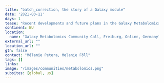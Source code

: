 ```yaml
---
title: "batch_correction, the story of a Galaxy module"
date: '2021-03-11'
days: 1
tease: "Recent developments and future plans in the Galaxy Metabolomics community"
continent: EU
location:
  name: "Galaxy Metabolomics Community Call, Freiburg, Online, Germany"
external_url: ""
location_url: ""
gtn: false
contact: "Mélanie Petera, Melanie Föll"
tags: []
links:
image: "/images/communities/metabolomics.png"
subsites: [global, us]
---
```

